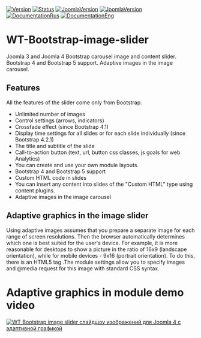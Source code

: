 [![Version](https://img.shields.io/badge/Version-2.1.0-blue.svg)](https://web-tolk.ru/dev/joomla-modules/wt-bootstrap-image-slider.html?utm_source=github) [![Status](https://img.shields.io/badge/Status-stable-green.svg)]() [![JoomlaVersion](https://img.shields.io/badge/Joomla-3.10-orange.svg)]() [![JoomlaVersion](https://img.shields.io/badge/Joomla-4.1-darkblue.svg)]() [![DocumentationRus](https://img.shields.io/badge/Documentation-rus-blue.svg)](https://web-tolk.ru/dev/joomla-modules/wt-bootstrap-image-slider.html) [![DocumentationEng](https://img.shields.io/badge/Documentation-eng-blueviolet.svg)](https://web-tolk.ru/en/dev/joomla-modules/wt-bootstrap-image-slider.html?utm_source=github)
# WT-Bootstrap-image-slider
Joomla 3 and Joomla 4 Bootstrap carousel image and content slider. Bootstrap 4 and Bootstrap 5 support. Adaptive images in the image carousel.
## Features
All the features of the slider come only from Bootstrap.
- Unlimited number of images
- Control settings (arrows, indicators)
- Crossfade effect (since Bootstrap 4.1)
- Display time settings for all slides or for each slide individually (since Bootstrap 4.2.1)
- The title and subtitle of the slide
- Call-to-action button (text, url, button css classes, js goals for web Analytics)
- You can create and use your own module layouts.
- Bootstrap 4 and Bootstrap 5 support
- Custom HTML code in slides
- You can insert any content into slides of the "Custom HTML" type using content plugins.
- Adaptive images in the image carousel
## Adaptive graphics in the image slider
Using adaptive images assumes that you prepare a separate image for each range of screen resolutions. Then the browser automatically determines which one is best suited for the user's device. For example, it is more reasonable for desktops to show a picture in the ratio of 16x9 (landscape orientation), while for mobile devices - 9x16 (portrait orientation). To do this, there is an HTML5 tag .The module settings allow you to specify images and @media request for this image with standard CSS syntax.
# Adaptive graphics in module demo video
[![WT Bootstrap image slider слайдшоу изображений для Joomla 4 с адаптивной графикой](https://img.youtube.com/vi/0uJ4urj8wqg/0.jpg)](https://www.youtube.com/watch?v=0uJ4urj8wqg)
